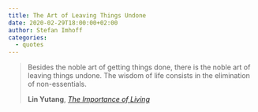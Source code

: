 ```yaml
---
title: The Art of Leaving Things Undone
date: 2020-02-29T18:00:00+02:00
author: Stefan Imhoff
categories:
  - quotes
---
```


> Besides the noble art of getting things done, there is the noble art of leaving things undone. The wisdom of life consists in the elimination of non-essentials.
>
> **Lin Yutang**, _[The Importance of Living](http://www.amazon.de/gp/product/0688163521?ie=UTF8&tag=stefanimhoffde-21&linkCode=as2&camp=1638&creative=6742&creativeASIN=0688163521)_
